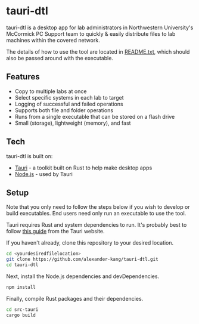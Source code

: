 # tauri-dtl

tauri-dtl is a desktop app for lab administrators in Northwestern University's McCormick PC Support team to quickly & easily distribute files to lab machines within the covered network.

The details of how to use the tool are located in [README.txt](https://github.com/alexander-kang/tauri-dtl/blob/main/README.txt), which should also be passed around with the executable.

## Features

- Copy to multiple labs at once
- Select specific systems in each lab to target
- Logging of successful and failed operations
- Supports both file and folder operations
- Runs from a single executable that can be stored on a flash drive
- Small (storage), lightweight (memory), and fast

## Tech

tauri-dtl is built on:

- [Tauri](https://tauri.app/) - a toolkit built on Rust to help make desktop apps
- [Node.js](https://nodejs.org/en) - used by Tauri

## Setup

Note that you only need to follow the steps below if you wish to develop or build executables.
End users need only run an executable to use the tool.

Tauri requires Rust and system dependencies to run. It's probably best to follow [this guide](https://tauri.app/v1/guides/getting-started/prerequisites) from the Tauri website.

If you haven't already, clone this repository to your desired location.
```sh
cd <yourdesiredfilelocation>
git clone https://github.com/alexander-kang/tauri-dtl.git
cd tauri-dtl
```

Next, install the Node.js dependencies and devDependencies.

```sh
npm install
```

Finally, compile Rust packages and their dependencies.

```sh
cd src-tauri
cargo build
```
